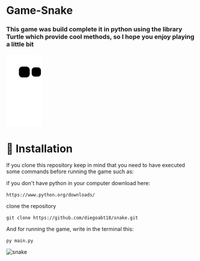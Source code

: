 # Game-Snake

### This game was build complete it in python using the library Turtle which provide cool methods, so I hope you enjoy playing a little bit

![Snake animation](https://github.com/rafaballerini/rafaballerini/blob/output/github-contribution-grid-snake.svg)


# 🐍 Installation

If you clone this repository keep in mind that you need to have executed some commands before running the game such as:

if you don't have python in your computer download here:
```
https://www.python.org/downloads/
```

clone the repository
```
git clone https://github.com/diegoabt18/snake.git
```

And for running the game, write in the terminal this:
```
py main.py
```

<img href="snaked.png" alt="snake" />
